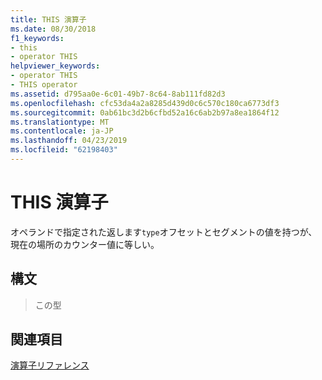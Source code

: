 ```yaml
---
title: THIS 演算子
ms.date: 08/30/2018
f1_keywords:
- this
- operator THIS
helpviewer_keywords:
- operator THIS
- THIS operator
ms.assetid: d795aa0e-6c01-49b7-8c64-8ab111fd82d3
ms.openlocfilehash: cfc53da4a2a8285d439d0c6c570c180ca6773df3
ms.sourcegitcommit: 0ab61bc3d2b6cfbd52a16c6ab2b97a8ea1864f12
ms.translationtype: MT
ms.contentlocale: ja-JP
ms.lasthandoff: 04/23/2019
ms.locfileid: "62198403"
---
```

# <a name="operator-this"></a>THIS 演算子

オペランドで指定された返します`type`オフセットとセグメントの値を持つが、現在の場所のカウンター値に等しい。

## <a name="syntax"></a>構文

> この型

## <a name="see-also"></a>関連項目

[演算子リファレンス](../../assembler/masm/operators-reference.md)<br/>